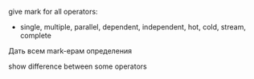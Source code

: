 give mark for all operators:

- single, multiple, parallel, dependent, independent, hot, cold, stream, complete

Дать всем mark-ерам определения

show difference between some operators
